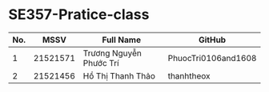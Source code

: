 # SE357-Pratice-class
  | No. | MSSV | Full Name | GitHub |
|-------|-------|-------|-------|
| 1 | 21521571 | Trương Nguyễn Phước Trí | PhuocTri0106and1608 |
| 2 | 21521456 | Hồ Thị Thanh Thảo | thanhtheox |
